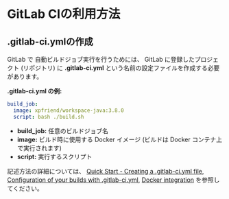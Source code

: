 GitLab CIの利用方法
===================

.gitlab-ci.ymlの作成
--------------------
GitLab で 自動ビルドジョブ実行を行うためには、
GitLab に登録したプロジェクト (リポジトリ) に
**.gitlab-ci.yml** という名前の設定ファイルを作成する必要があります。

**.gitlab-ci.yml の例:** 

```yaml
build_job:
  image: xpfriend/workspace-java:3.8.0
  script: bash ./build.sh
```

*   **build_job:** 任意のビルドジョブ名
*   **image:** ビルド時に使用する Docker イメージ (ビルドは Docker コンテナ上で実行されます)
*   **script:** 実行するスクリプト

記述方法の詳細については、
[Quick Start - Creating a .gitlab-ci.yml file](http://doc.gitlab.com/ce/ci/quick_start/README.html#creating-a-.gitlab-ci.yml-file),
[Configuration of your builds with .gitlab-ci.yml](http://doc.gitlab.com/ce/ci/yaml/README.html), 
[Docker integration](http://docs.gitlab.com/ce/ci/docker/README.html)
を参照してください。
